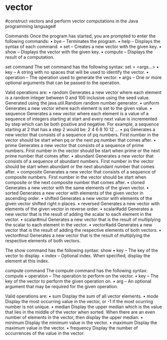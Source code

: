 # vector
#construct vectors
and perform vector computations in the Java programming language#

Commands
Once the program has started, you are prompted to enter the following commands:
• bye – Terminates the program.
• help – Displays the syntax of each command.
• set – Creates a new vector with the given key.
• show – Displays the vector with the given key.
• compute – Displays the result of a computation.

set command
The set command has the following syntax: set <key> = <operation> <args...>
• key – A string with no spaces that will be used to identify the vector.
• operation – The operation used to generate the vector.
• args – One or more optional arguments that can be passed to the operation.
  
Valid operations are:
• random <seed>
Generates a new vector where each element is a random integer between 0 and 100 inclusive
using the seed value. Generated using the java.util.Random random number generator.
• uniform <value>
Generates a new vector where each element is set to the given value.
• sequence <start> <step>
Generates a new vector where each element is a value of a sequence of integers starting at
start and every next value is incremented by step which can be both positive and negative.
For example, a sequence starting at 2 that has a step 2 would be:
2 4 6 8 10 12 ...
• pq <start>
Generates a new vector that consists of a sequence of pq numbers. First number in the vector
should be start when pq or the next pq number that comes after.
• prime <start>
Generates a new vector that consists of a sequence of prime numbers. First number in the vector
should be start when prime or the next prime number that comes after.
• abundant <start>
Generates a new vector that consists of a sequence of abundant numbers. First number in the
vector should be start when abundant or the next abundant number that comes after.
• composite <start>
Generates a new vector that consists of a sequence of composite numbers. First number in the
vector should be start when composite or the next composite number that comes after.
  • cloned <key>
Generates a new vector with the same elements of the given vector.
• sorted <key>
Generates a new vector with elements of the given vector in ascending order.
• shifted <key> <amount>
Generates a new vector with elements of the given vector shifted right n places.
• reversed <key>
Generates a new vector with elements of the given vector in reverse order.
• scalar#add <key> <value>
Generates a new vector that is the result of adding the scalar to each element in the vector.
• scalar#mul <key> <value>
Generates a new vector that is the result of multiplying the scalar to each element in the vector.
• vector#add <key1> <key2>
Generates a new vector that is the result of adding the respective elements of both vectors.
• vector#mul <key1> <key2>
Generates a new vector that is the result of multiplying the respective elements of both vectors.
  
The show command has the following syntax: show <key> <index>
• key – The key of the vector to display.
• index – Optional index. When specified, display the element at this index.
  
 compute command
The compute command has the following syntax: compute <operation> <key> <arg>
• operation – The operation to perform on the vector.
• key – The key of the vector to perform the given operation on.
• arg – An optional argument that may be required for the given operation.

Valid operations are:
• sum <key>
Display the sum of all vector elements.
• mode <key>
Display the most occurring value in the vector, or -1 if the most ocurring number is not unique.
• median <key>
Display the upper median which is the value that lies in the middle of the vector when sorted.
When there are an even number of elements in the vector, then display the upper median.
• minimum <key>
Display the minimum value in the vector.
• maximum <key>
Display the maximum value in the vector.
• frequency <key> <value>
Display the number of occurrences of the value in the vector.

